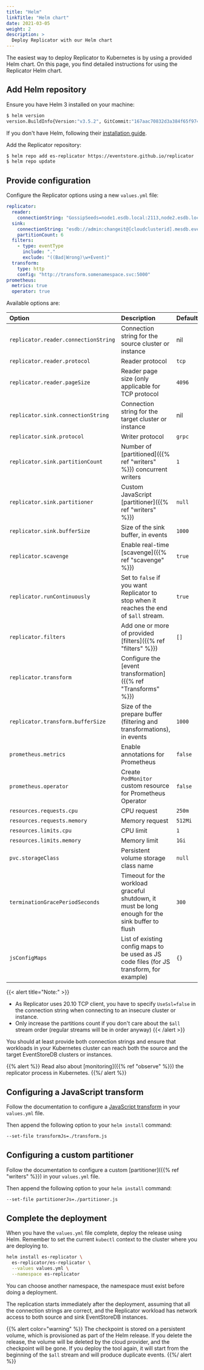 ```yaml
---
title: "Helm"
linkTitle: "Helm chart"
date: 2021-03-05
weight: 2
description: >
  Deploy Replicator with our Helm chart
---
```


The easiest way to deploy Replicator to Kubernetes is by using a provided Helm chart. On this page, you find detailed instructions for using the Replicator Helm chart.

## Add Helm repository

Ensure you have Helm 3 installed on your machine:

```bash
$ helm version
version.BuildInfo{Version:"v3.5.2", GitCommit:"167aac70832d3a384f65f9745335e9fb40169dc2", GitTreeState:"dirty", GoVersion:"go1.15.7"}
```

If you don't have Helm, following their [installation guide](https://helm.sh/docs/intro/install/).

Add the Replicator repository:

```bash
$ helm repo add es-replicator https://eventstore.github.io/replicator
$ helm repo update
```

## Provide configuration

Configure the Replicator options using a new `values.yml` file:

```yaml
replicator:
  reader:
    connectionString: "GossipSeeds=node1.esdb.local:2113,node2.esdb.local:2113,node3.esdb.local:2113; HeartBeatTimeout=500; UseSslConnection=False;  DefaultUserCredentials=admin:changeit;"
  sink:
    connectionString: "esdb://admin:changeit@[cloudclusterid].mesdb.eventstore.cloud:2113"
    partitionCount: 6
  filters:
    - type: eventType
      include: "."
      exclude: "((Bad|Wrong)\w+Event)"
  transform:
    type: http
    config: "http://transform.somenamespace.svc:5000"
prometheus:
  metrics: true
  operator: true
```

Available options are:

| Option | Description | Default |
| :----- | :---------- | :------ |
| `replicator.reader.connectionString` | Connection string for the source cluster or instance | nil |
| `replicator.reader.protocol` | Reader protocol | `tcp` |
| `replicator.reader.pageSize` | Reader page size (only applicable for TCP protocol | `4096` |
| `replicator.sink.connectionString` | Connection string for the target cluster or instance | nil |
| `replicator.sink.protocol` | Writer protocol | `grpc` |
| `replicator.sink.partitionCount` | Number of [partitioned]({{% ref "writers" %}}) concurrent writers | `1` |
| `replicator.sink.partitioner` | Custom JavaScript [partitioner]({{% ref "writers" %}}) | `null` |
| `replicator.sink.bufferSize` | Size of the sink buffer, in events | `1000` |
| `replicator.scavenge` | Enable real-time [scavenge]({{% ref "scavenge" %}}) | `true` |
| `replicator.runContinuously` | Set to `false` if you want Replicator to stop when it reaches the end of `$all` stream. | `true` |
| `replicator.filters` | Add one or more of provided [filters]({{% ref "filters" %}}) | `[]` |
| `replicator.transform` | Configure the [event transformation]({{% ref "Transforms" %}}) |
| `replicator.transform.bufferSize` | Size of the prepare buffer (filtering and transformations), in events | `1000` |
| `prometheus.metrics` | Enable annotations for Prometheus | `false` |
| `prometheus.operator` | Create `PodMonitor` custom resource for Prometheus Operator | `false` |
| `resources.requests.cpu` | CPU request | `250m` |
| `resources.requests.memory` | Memory request | `512Mi` |
| `resources.limits.cpu` | CPU limit | `1` |
| `resources.limits.memory` | Memory limit | `1Gi` |
| `pvc.storageClass` | Persistent volume storage class name | `null` |
| `terminationGracePeriodSeconds` | Timeout for the workload graceful shutdown, it must be long enough for the sink buffer to flush | `300` |
| `jsConfigMaps` | List of existing config maps to be used as JS code files (for JS transform, for example) | `{}` |

{{< alert title="Note:" >}}
- As Replicator uses 20.10 TCP client, you have to specify `UseSsl=false` in the connection string when connecting to an insecure cluster or instance.
- Only increase the partitions count if you don't care about the `$all` stream order (regular streams will be in order anyway)
{{< /alert >}}

You should at least provide both connection strings and ensure that workloads in your Kubernetes cluster can reach both the source and the target EventStoreDB clusters or instances.

{{% alert %}}
Read also about [monitoring]({{% ref "observe" %}}) the replicator process in Kubernetes.
{{%/ alert %}}

## Configuring a JavaScript transform

Follow the documentation to configure a [JavaScript transform](/docs/features/transforms/js/) in your `values.yml` file.

Then append the following option to your `helm install` command:
```bash
--set-file transformJs=./transform.js
```

## Configuring a custom partitioner

Follow the documentation to configure a custom [partitioner]({{% ref "writers" %}}) in your `values.yml` file.

Then append the following option to your `helm install` command:
```bash
--set-file partitionerJs=./partitioner.js
```

## Complete the deployment

When you have the `values.yml` file complete, deploy the release using Helm. Remember to set the current `kubectl` context to the cluster where you are deploying to.

```bash
helm install es-replicator \
  es-replicator/es-replicator \
  --values values.yml \
  --namespace es-replicator
```

You can choose another namespace, the namespace must exist before doing a deployment.

The replication starts immediately after the deployment, assuming that all the connection strings are correct, and the Replicator workload has network access to both source and sink EventStoreDB instances.

{{% alert color="warning" %}}
The checkpoint is stored on a persistent volume, which is provisioned as part of the Helm release. If you delete the release, the volume will be deleted by the cloud provider, and the checkpoint will be gone. If you deploy the tool again, it will start from the beginning of the `$all` stream and will produce duplicate events.
{{%/ alert %}}
